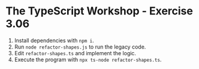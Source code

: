 # The TypeScript Workshop - Exercise 3.06

1. Install dependencies with `npm i`.
2. Run `node refactor-shapes.js` to run the legacy code.
3. Edit `refactor-shapes.ts` and implement the logic.
4. Execute the program with `npx ts-node refactor-shapes.ts`.
